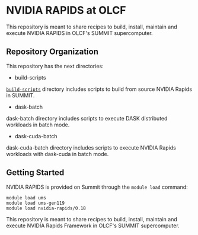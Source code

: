 # NVIDIA RAPIDS at OLCF

This repository is meant to share recipes to build, install, maintain and execute NVIDIA RAPIDS in OLCF's SUMMIT supercomputer.

## Repository Organization

This repository has the next directories:

- build-scripts

[`build-scripts`](https://github.com/benjha/nvrapids_olcf/tree/branch-0.11/build_scripts) directory includes scripts to build from source NVIDIA Rapids in SUMMIT.

- dask-batch

dask-batch directory includes scripts to execute DASK distributed workloads in batch mode.

- dask-cuda-batch

dask-cuda-batch directory  includes scripts to execute NVIDIA Rapids workloads with dask-cuda in batch mode.








## Getting Started

NVIDIA RAPIDS is provided on Summit through the `module load` command:

```
module load ums
module load ums-gen119
module load nvidia-rapids/0.18
```

This repository is meant to share recipes to build, install, maintain and execute NVIDIA Rapids Framework in OLCF's SUMMIT
supercomputer.


